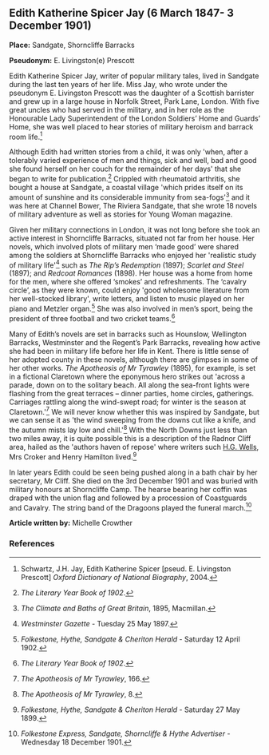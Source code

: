 ## Edith Katherine Spicer Jay (6 March 1847- 3 December 1901) 

**Place:** Sandgate, Shorncliffe Barracks

**Pseudonym:**  E. Livingston(e) Prescott

Edith Katherine Spicer Jay, writer of popular military tales, lived in Sandgate during the last ten years of her life.  Miss Jay, who wrote under the pseudonym E. Livingston Prescott was the daughter of a Scottish barrister and grew up in a large house in Norfolk Street, Park Lane, London. With five great uncles who had served in the military, and in her role as the Honourable Lady Superintendent of the London Soldiers’ Home and Guards’ Home, she was well placed to hear stories of military heroism and barrack room life.[^ref1]  

Although Edith had written stories from a child, it was only 'when, after a tolerably varied experience of men and things, sick and well, bad and good she found herself on her couch for the remainder of her days' that she began to write for publication.[^ref2]  Crippled with rheumatoid arthritis, she bought a house at Sandgate, a coastal village 'which prides itself on its amount of sunshine and its considerable immunity from sea-fogs'[^ref3] and it was here at Channel Bower, The Riviera Sandgate, that she wrote 18 novels of military adventure as well as stories for Young Woman magazine.

Given her military connections in London, it was not long before she took an active interest in Shorncliffe Barracks, situated not far from her house. Her novels, which involved plots of military men ‘made good’ were shared among the soldiers at Shorncliffe Barracks who enjoyed her 'realistic study of military life'[^ref4] such as _The Rip’s Redemption_ (1897); _Scarlet and Steel_ (1897); and _Redcoat Romances_ (1898). Her house was a home from home for the men, where she offered ‘smokes’ and refreshments. The ‘cavalry circle’, as they were known, could enjoy 'good wholesome literature from her well-stocked library', write letters, and listen to music played on her piano and Metzler organ.[^ref5]  She was also involved in men’s sport, being the president of three football and two cricket teams.[^ref6] 

Many of Edith’s novels are set in barracks such as Hounslow, Wellington Barracks, Westminster and the Regent’s Park Barracks, revealing how active she had been in military life before her life in Kent.  There is little sense of her adopted county in these novels, although there are glimpses in some of her other works. _The Apotheosis of Mr Tyrawley_ (1895), for example, is set in a fictional Claretown where the eponymous hero strikes out 'across a parade, down on to the solitary beach. All along the sea-front lights were flashing from the great terraces – dinner parties, home circles, gatherings. Carriages rattling along the wind-swept road; for winter is the season at Claretown.'[^ref7] We will never know whether this was inspired by Sandgate, but we can sense it as 'the wind sweeping from the downs cut like a knife, and the autumn mists lay low and chill.'[^ref8] With the North Downs just less than two miles away, it is quite possible this is a description of the Radnor Cliff area, hailed as the 'authors haven of repose' where writers such [H.G. Wells](/19c/19c-wellshg-biography), Mrs Croker and Henry Hamilton lived.[^ref9]

In later years Edith could be seen being pushed along in a bath chair by her secretary, Mr Cliff. She died on the 3rd December 1901 and was buried with military honours at Shorncliffe Camp. The hearse bearing her coffin was draped with the union flag and followed by a procession of Coastguards and Cavalry. The string band of the Dragoons played the funeral march.[^ref10] 

**Article written by:** Michelle Crowther

### References

[^ref1]: Schwartz, J.H. Jay, Edith Katherine Spicer [pseud. E. Livingston Prescott] _Oxford Dictionary of National Biography_, 2004.   
[^ref2]: _The Literary Year Book of 1902_.   
[^ref3]: _The Climate and Baths of Great Britain_, 1895, Macmillan.   
[^ref4]: _Westminster Gazette_ - Tuesday 25 May 1897.   
[^ref5]: _Folkestone, Hythe, Sandgate & Cheriton Herald_ - Saturday 12 April 1902.   
[^ref6]: _The Literary Year Book of 1902_.   
[^ref7]: _The Apotheosis of Mr Tyrawley_, 166. 
[^ref8]: _The Apotheosis of Mr Tyrawley_, 8.   
[^ref9]: _Folkestone, Hythe, Sandgate & Cheriton Herald_ - Saturday 27 May 1899.   
[^ref10]: _Folkestone Express, Sandgate, Shorncliffe & Hythe Advertiser_ - Wednesday 18 December 1901.  

